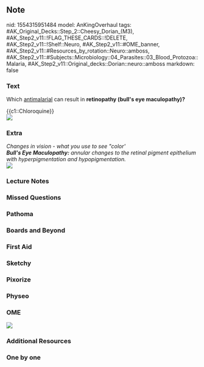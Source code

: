 ## Note
nid: 1554315951484
model: AnKingOverhaul
tags: #AK_Original_Decks::Step_2::Cheesy_Dorian_(M3), #AK_Step2_v11::!FLAG_THESE_CARDS::!DELETE, #AK_Step2_v11::!Shelf::Neuro, #AK_Step2_v11::#OME_banner, #AK_Step2_v11::#Resources_by_rotation::Neuro::amboss, #AK_Step2_v11::#Subjects::Microbiology::04_Parasites::03_Blood_Protozoa::Malaria, #AK_Step2_v11::Original_decks::Dorian::neuro::amboss
markdown: false

### Text
Which <u>antimalarial</u> can result in <b>retinopathy (bull's eye
maculopathy)?</b>
<div>
  {{c1::Chloroquine}}
</div>
<div><img src="plaquenil-fundus-OD-LRG.jpg" class="resizer"></div>

### Extra
<div>
  <i>Changes in vision - what you use to see "color'</i>
</div>
<div>
  <div>
    <i><b>Bull's Eye Maculopathy:</b> annular changes to the
    retinal pigment epithelium with hyperpigmentation and
    hypopigmentation.</i>
  </div>
</div><img src="paste-1241245548938.jpg" class="resizer">

### Lecture Notes


### Missed Questions


### Pathoma


### Boards and Beyond


### First Aid


### Sketchy


### Pixorize


### Physeo


### OME
<div class="ome-widget">
  <a href="https://onlinemeded.org?ref=anki"><img src=
  "_OME_AnkiFlashcards_General_7.png"></a>
</div>

### Additional Resources


### One by one

